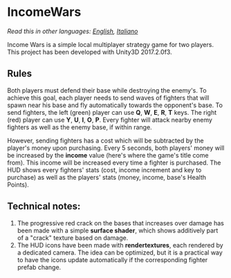 # IncomeWars

*Read this in other languages: [English](README.md), [Italiano](README.it.md)*

Income Wars is a simple local multiplayer strategy game for two players. This project has been developed with Unity3D 2017.2.0f3.

## Rules

Both players must defend their base while destroying the enemy's.
To achieve this goal, each player needs to send waves of fighters that will spawn near his base and fly automatically towards the opponent's base.
To send fighters, the left (green) player can use **Q**, **W**, **E**, **R**, **T** keys. The right (red) player can use **Y**, **U**, **I**, **O**, **P**.
Every fighter will attack nearby enemy fighters as well as the enemy base, if within range.

However, sending fighters has a cost which will be subtracted by the player's money upon purchasing.
Every 5 seconds, both players' money will be increased by the **income** value (here's where the game's title come from). This income will be increased every time a fighter is purchased.
The HUD shows every fighters' stats (cost, income increment and key to purchase) as well as the players' stats (money, income, base's Health Points).

## Technical notes:
1. The progressive red crack on the bases that increases over damage has been made with a simple **surface shader**, which shows additively part of a "crack" texture based on damage.
2. The HUD icons have been made with **rendertextures**, each rendered by a dedicated camera. The idea can be optimized, but it is a practical way to have the icons update automatically if the corresponding fighter prefab change.
